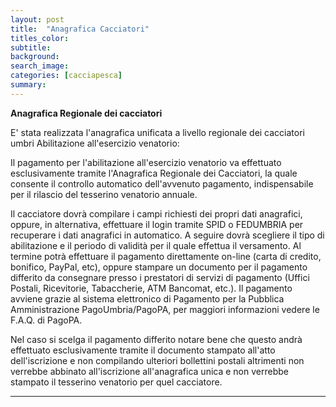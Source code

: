 ```yaml
---
layout: post
title:  "Anagrafica Cacciatori"
titles_color:
subtitle:
background:
search_image:
categories: [cacciapesca]
summary:
---
```


**Anagrafica Regionale dei cacciatori**

E' stata realizzata l'anagrafica unificata a livello regionale dei cacciatori umbri
Abilitazione all'esercizio venatorio:



Il pagamento per l'abilitazione all'esercizio venatorio va effettuato esclusivamente tramite l'Anagrafica Regionale dei Cacciatori, la quale consente il controllo automatico dell'avvenuto pagamento, indispensabile per il rilascio del tesserino venatorio annuale.

Il cacciatore dovrà compilare i campi richiesti dei propri dati anagrafici, oppure, in alternativa, effettuare il login tramite SPID o FEDUMBRIA per recuperare i dati anagrafici in automatico. A seguire dovrà scegliere il tipo di abilitazione e il periodo di validità per il quale effettua il versamento. Al termine potrà effettuare il pagamento direttamente on-line (carta di credito, bonifico, PayPal, etc), oppure stampare un documento per il pagamento differito da consegnare presso i prestatori di servizi di pagamento (Uffici Postali, Ricevitorie, Tabaccherie, ATM Bancomat, etc.). Il pagamento avviene grazie al sistema elettronico di Pagamento per la Pubblica Amministrazione PagoUmbria/PagoPA, per maggiori informazioni vedere le F.A.Q. di PagoPA.

Nel caso si scelga il pagamento differito notare bene che questo andrà effettuato esclusivamente tramite il documento stampato all'atto dell'iscrizione e non compilando ulteriori bollettini postali altrimenti non verrebbe abbinato all'iscrizione all'anagrafica unica e non verrebbe stampato il tesserino venatorio per quel cacciatore.

---
